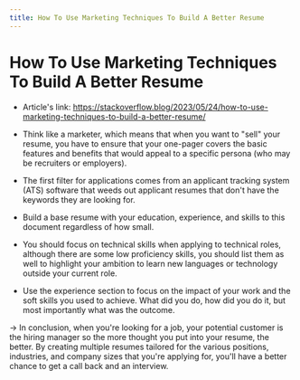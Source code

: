 ```yaml
---
title: How To Use Marketing Techniques To Build A Better Resume
---
```


# How To Use Marketing Techniques To Build A Better Resume

* Article's link: https://stackoverflow.blog/2023/05/24/how-to-use-marketing-techniques-to-build-a-better-resume/

* Think like a marketer, which means that when you want to "sell" your resume, you have to ensure that your one-pager covers the basic features and benefits that would appeal to a specific persona (who may be recruiters or employers).
    
* The first filter for applications comes from an applicant tracking system (ATS) software that weeds out applicant resumes that don't have the keywords they are looking for.
    
* Build a base resume with your education, experience, and skills to this document regardless of how small.
    
* You should focus on technical skills when applying to technical roles, although there are some low proficiency skills, you should list them as well to highlight your ambition to learn new languages or technology outside your current role.
    
* Use the experience section to focus on the impact of your work and the soft skills you used to achieve. What did you do, how did you do it, but most importantly what was the outcome.
    

&rarr; In conclusion, when you're looking for a job, your potential customer is the hiring manager so the more thought you put into your resume, the better. By creating multiple resumes tailored for the various positions, industries, and company sizes that you're applying for, you'll have a better chance to get a call back and an interview.
